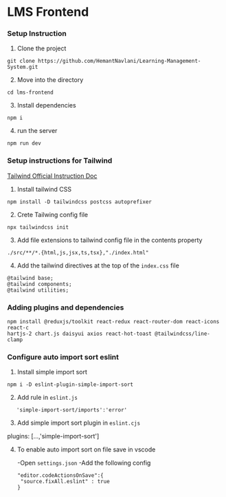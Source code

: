 # LMS Frontend

### Setup Instruction


1. Clone the project 

```
git clone https://github.com/HemantNavlani/Learning-Management-System.git
```

2. Move into the directory
```
cd lms-frontend
```

3. Install dependencies

```
npm i 
```
4. run the server

```
npm run dev
```

### Setup instructions for Tailwind

[Tailwind Official Instruction Doc](https://tailwindcss.com/docs/installation)

1. Install tailwind CSS
```
npm install -D tailwindcss postcss autoprefixer
```

2. Crete Tailwing config file
```
npx tailwindcss init
```

3. Add file extensions to tailwind config file in the contents property

```
./src/**/*.{html,js,jsx,ts,tsx},"./index.html"
```

4. Add the tailwind directives at the top of the `index.css` file
```
@tailwind base;
@tailwind components;
@tailwind utilities;
```

### Adding plugins and dependencies
```
npm install @reduxjs/toolkit react-redux react-router-dom react-icons react-c
hartjs-2 chart.js daisyui axios react-hot-toast @tailwindcss/line-clamp
```

### Configure auto import sort eslint


1. Install simple import sort 
```
npm i -D eslint-plugin-simple-import-sort   
```

2. Add rule in `eslint.js`

```
   'simple-import-sort/imports':'error'
```

3. Add simple import sort plugin in `eslint.cjs`

plugins: [...,'simple-import-sort']

4. To enable auto import sort on file save in vscode 

   -Open `settings.json`
   -Add the following config

   ```
   "editor.codeActionsOnSave":{
    "source.fixAll.eslint" : true
   }
   ```